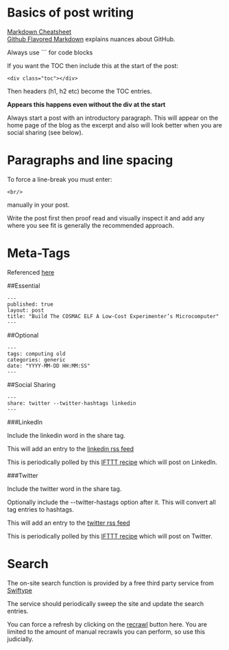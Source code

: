 

# Basics of post writing

[Markdown Cheatsheet](https://github.com/adam-p/markdown-here/wiki/Markdown-Cheatsheet)<br/>
[Github Flavored Markdown](https://help.github.com/articles/writing-on-github/) explains nuances about GitHub.

Always use ``` for code blocks

If you want the TOC then include this at the start of the post:

`<div class="toc"></div>`

Then headers (h1, h2 etc) become the TOC entries.

**Appears this happens even without the div at the start**

Always start a post with an introductory paragraph. This will appear on the home page of the blog as the excerpt and also will look better when you are social sharing (see below).


# Paragraphs and line spacing

To force a line-break you must enter:

`<br/>`

manually in your post.

Write the post first then proof read and visually inspect it and add any where you see fit is generally the recommended approach.


# Meta-Tags

Referenced [here](http://jekyllrb.com/docs/frontmatter/)

##Essential

```
---
published: true
layout: post
title: "Build The COSMAC ELF A Low-Cost Experimenter’s Microcomputer"
---
```

##Optional

```
---
tags: computing old
categories: generic
date: "YYYY-MM-DD HH:MM:SS"
---
```

##Social Sharing

```
---
share: twitter --twitter-hashtags linkedin
---
```

###LinkedIn

Include the linkedin word in the share tag.

This will add an entry to the [linkedin rss feed](http://stevensenior.co.uk/social-feeds/linkedin.xml)

This is periodically polled by this [IFTTT recipe](https://ifttt.com/myrecipes/personal/32495441) which will post on LinkedIn.


###Twitter

Include the twitter word in the share tag.

Optionally include the --twitter-hastags option after it. This will convert all tag entries to hashtags.

This will add an entry to the [twitter rss feed](http://stevensenior.co.uk/social-feeds/twitter.xml)

This is periodically polled by this [IFTTT recipe](https://ifttt.com/myrecipes/personal/32351145) which will post on Twitter.


# Search

The on-site search function is provided by a free third party service from [Swiftype](https://swiftype.com/)

The service should periodically sweep the site and update the search entries.

You can force a refresh by clicking on the [recrawl](https://swiftype.com/engines/stevensenior-dot-co-dot-uk/domains) button here. You are limited to the amount of manual recrawls you can perform, so use this judicially.
